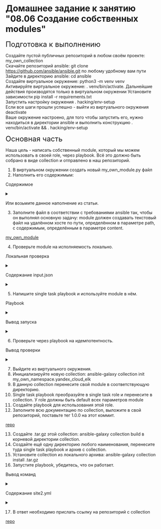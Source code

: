 # Домашнее задание к занятию "08.06 Создание собственных modules"

<font size = 5> Подготовка к выполнению </font>

Создайте пустой публичных репозиторий в любом своём проекте: my_own_collection  
Скачайте репозиторий ansible: git clone https://github.com/ansible/ansible.git по любому удобному вам пути  
Зайдите в директорию ansible: cd ansible    
Создайте виртуальное окружение: python3 -m venv venv    
Активируйте виртуальное окружение: . venv/bin/activate. Дальнейшие действия производятся только в виртуальном окружении 
Установите зависимости pip install -r requirements.txt  
Запустить настройку окружения . hacking/env-setup   
Если все шаги прошли успешно - выйти из виртуального окружения deactivate   
Ваше окружение настроено, для того чтобы запустить его, нужно находиться в директории ansible и выполнить конструкцию . venv/bin/activate && . hacking/env-setup    

<font size = 5> Основная часть </font>

Наша цель - написать собственный module, который мы можем использовать в своей role, через playbook. Всё это должно быть собрано в виде collection и отправлено в наш репозиторий.

1. В виртуальном окружении создать новый my_own_module.py файл
2. Наполнить его содержимым:

Содержимое
<details><summary></summary>

```
#!/usr/bin/python

# Copyright: (c) 2018, Terry Jones <terry.jones@example.org>
# GNU General Public License v3.0+ (see COPYING or https://www.gnu.org/licenses/gpl-3.0.txt)
from __future__ import (absolute_import, division, print_function)
__metaclass__ = type

DOCUMENTATION = r'''
---
module: my_test

short_description: This is my test module

# If this is part of a collection, you need to use semantic versioning,
# i.e. the version is of the form "2.5.0" and not "2.4".
version_added: "1.0.0"

description: This is my longer description explaining my test module.

options:
    name:
        description: This is the message to send to the test module.
        required: true
        type: str
    new:
        description:
            - Control to demo if the result of this module is changed or not.
            - Parameter description can be a list as well.
        required: false
        type: bool
# Specify this value according to your collection
# in format of namespace.collection.doc_fragment_name
extends_documentation_fragment:
    - my_namespace.my_collection.my_doc_fragment_name

author:
    - Your Name (@yourGitHubHandle)
'''

EXAMPLES = r'''
# Pass in a message
- name: Test with a message
  my_namespace.my_collection.my_test:
    name: hello world

# pass in a message and have changed true
- name: Test with a message and changed output
  my_namespace.my_collection.my_test:
    name: hello world
    new: true

# fail the module
- name: Test failure of the module
  my_namespace.my_collection.my_test:
    name: fail me
'''

RETURN = r'''
# These are examples of possible return values, and in general should use other names for return values.
original_message:
    description: The original name param that was passed in.
    type: str
    returned: always
    sample: 'hello world'
message:
    description: The output message that the test module generates.
    type: str
    returned: always
    sample: 'goodbye'
'''

from ansible.module_utils.basic import AnsibleModule


def run_module():
    # define available arguments/parameters a user can pass to the module
    module_args = dict(
        name=dict(type='str', required=True),
        new=dict(type='bool', required=False, default=False)
    )

    # seed the result dict in the object
    # we primarily care about changed and state
    # changed is if this module effectively modified the target
    # state will include any data that you want your module to pass back
    # for consumption, for example, in a subsequent task
    result = dict(
        changed=False,
        original_message='',
        message=''
    )

    # the AnsibleModule object will be our abstraction working with Ansible
    # this includes instantiation, a couple of common attr would be the
    # args/params passed to the execution, as well as if the module
    # supports check mode
    module = AnsibleModule(
        argument_spec=module_args,
        supports_check_mode=True
    )

    # if the user is working with this module in only check mode we do not
    # want to make any changes to the environment, just return the current
    # state with no modifications
    if module.check_mode:
        module.exit_json(**result)

    # manipulate or modify the state as needed (this is going to be the
    # part where your module will do what it needs to do)
    result['original_message'] = module.params['name']
    result['message'] = 'goodbye'

    # use whatever logic you need to determine whether or not this module
    # made any modifications to your target
    if module.params['new']:
        result['changed'] = True

    # during the execution of the module, if there is an exception or a
    # conditional state that effectively causes a failure, run
    # AnsibleModule.fail_json() to pass in the message and the result
    if module.params['name'] == 'fail me':
        module.fail_json(msg='You requested this to fail', **result)

    # in the event of a successful module execution, you will want to
    # simple AnsibleModule.exit_json(), passing the key/value results
    module.exit_json(**result)


def main():
    run_module()


if __name__ == '__main__':
    main()
```
</details>

Или возьмите данное наполнение из статьи.

3. Заполните файл в соответствии с требованиями ansible так, чтобы он выполнял основную задачу: module должен создавать текстовый файл на удалённом хосте по пути, определённом в параметре path, с содержимым, определённым в параметре content.

[my_own_module](https://github.com/EvgeshkaSPb/my_own_collection/blob/main/my_own_namespace/yandex_cloud_elk/plugins/modules/my_own_module.py)

4. Проверьте module на исполняемость локально.

Локальная проверка

<details><summary></summary>

```
(venv) student@student-virtual-machine:~/ansible-hw/8_6/ansible$ python -m ansible.modules.my_own_module input.json

{"changed": true, "original_message": "File created", "message": "File created", "invocation": {"module_args": {"path": "/tmp/test.txt", "content": "homework"}}}
```
</details>

Содержание input.json

<details><summary></summary>

```
(venv) student@student-virtual-machine:~/ansible-hw/8_6/ansible$ cat input.json 
{
    "ANSIBLE_MODULE_ARGS": {
        "path": "/tmp/test.txt",
        "content": "homework"
    }
```
</details>

5. Напишите single task playbook и используйте module в нём.

Playbook

<details><summary></summary>

```
(venv) student@student-virtual-machine:~/ansible-hw/8_6/ansible$ cat test_single_task.yml 
---
- name: Check module
  hosts: localhost
  tasks:
    - name: Test
      my_own_module:
        path: "/tmp/test.txt"
        content: "homework"
```
</details>

Вывод запуска
<details><summary></summary>

```
(venv) student@student-virtual-machine:~/ansible-hw/8_6/ansible$ ansible-playbook test_single_task.yml 
[WARNING]: You are running the development version of Ansible. You should only run Ansible from "devel" if you are modifying the Ansible engine, or trying out features under development. This is a
rapidly changing source of code and can become unstable at any point.
[WARNING]: provided hosts list is empty, only localhost is available. Note that the implicit localhost does not match 'all'

PLAY [Check module] *********************************************************************************************************************************************************************************

TASK [Gathering Facts] ******************************************************************************************************************************************************************************
ok: [localhost]

TASK [Test] *****************************************************************************************************************************************************************************************
changed: [localhost]

PLAY RECAP ******************************************************************************************************************************************************************************************
localhost                  : ok=2    changed=1    unreachable=0    failed=0    skipped=0    rescued=0    ignored=0   
```
</details>

6. Проверьте через playbook на идемпотентность.

Вывод проверки
<details><summary></summary>

```
(venv) student@student-virtual-machine:~/ansible-hw/8_6/ansible$ ansible-playbook test_single_task.yml 
[WARNING]: You are running the development version of Ansible. You should only run Ansible from "devel" if you are modifying the Ansible engine, or trying out features under development. This is a
rapidly changing source of code and can become unstable at any point.
[WARNING]: provided hosts list is empty, only localhost is available. Note that the implicit localhost does not match 'all'

PLAY [Check module] *********************************************************************************************************************************************************************************

TASK [Gathering Facts] ******************************************************************************************************************************************************************************
ok: [localhost]

TASK [Test] *****************************************************************************************************************************************************************************************
ok: [localhost]

PLAY RECAP ******************************************************************************************************************************************************************************************
localhost                  : ok=2    changed=0    unreachable=0    failed=0    skipped=0    rescued=0    ignored=0   
```
</details>

7. Выйдите из виртуального окружения.
8. Инициализируйте новую collection: ansible-galaxy collection init my_own_namespace.yandex_cloud_elk
9. В данную collection перенесите свой module в соответствующую директорию.
10. Single task playbook преобразуйте в single task role и перенесите в collection. У role должны быть default всех параметров module
11. Создайте playbook для использования этой role.
12. Заполните всю документацию по collection, выложите в свой репозиторий, поставьте тег 1.0.0 на этот коммит.

[repo](https://github.com/EvgeshkaSPb/my_own_collection)

13. Создайте .tar.gz этой collection: ansible-galaxy collection build в корневой директории collection.
14. Создайте ещё одну директорию любого наименования, перенесите туда single task playbook и архив c collection.
15. Установите collection из локального архива: ansible-galaxy collection install <archivename>.tar.gz
16. Запустите playbook, убедитесь, что он работает.

Вывод команд
<details><summary></summary>

```
student@student-virtual-machine:~/ansible-hw/8_6/my_own_namespace/yandex_cloud_elk$ ansible-galaxy collection build
Created collection for my_own_namespace.yandex_cloud_elk at /home/student/ansible-hw/8_6/my_own_namespace/yandex_cloud_elk/my_own_namespace-yandex_cloud_elk-1.0.0.tar.gz
student@student-virtual-machine:~/ansible-hw/8_6/my_own_namespace/yandex_cloud_elk$ cd ../..
student@student-virtual-machine:~/ansible-hw/8_6$ mkdir play
student@student-virtual-machine:~/ansible-hw/8_6$ cd play
student@student-virtual-machine:~/ansible-hw/8_6/play$ ansible-galaxy collection install my_own_namespace-yandex_cloud_elk-1.0.0.tar.gz --force
Starting galaxy collection install process
Process install dependency map
Starting collection install process
Installing 'my_own_namespace.yandex_cloud_elk:1.0.0' to '/home/student/.ansible/collections/ansible_collections/my_own_namespace/yandex_cloud_elk'
my_own_namespace.yandex_cloud_elk:1.0.0 was installed successfully
student@student-virtual-machine:~/ansible-hw/8_6/play$ ansible-playbook site2.yml 
[WARNING]: provided hosts list is empty, only localhost is available. Note that the implicit localhost does not match 'all'

PLAY [Testing collection playbook] ******************************************************************************************************************************************************************

TASK [Gathering Facts] ******************************************************************************************************************************************************************************
ok: [localhost]

TASK [my_own_namespace.yandex_cloud_elk.my_own_role : create file] **********************************************************************************************************************************
changed: [localhost]

PLAY RECAP ******************************************************************************************************************************************************************************************
localhost                  : ok=2    changed=1    unreachable=0    failed=0    skipped=0    rescued=0    ignored=0   

student@student-virtual-machine:~/ansible-hw/8_6/play$ cat /tmp/test.txt 
Test playbook
```
</details>

Содержание site2.yml
<details><summary></summary>

```
---
  - name: Testing collection playbook
    hosts: localhost
    collections:
      - my_own_namespace.yandex_cloud_elk
    roles:
      - my_own_role
    vars:
      - path: "/tmp/test.txt"
      - content: "Test playbook"
```
</details>

17. В ответ необходимо прислать ссылку на репозиторий с collection

[repo](https://github.com/EvgeshkaSPb/my_own_collection)
